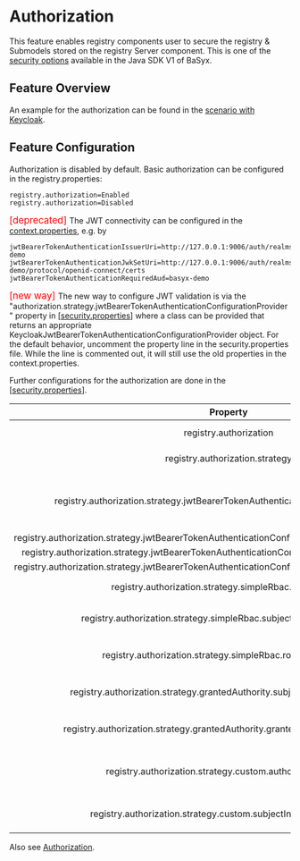 # Authorization
This feature enables registry components user to secure the registry & Submodels stored on the registry Server component. This is one of the [security options](../../general_configuration/security/index.md) available in the Java SDK V1 of BaSyx.

## Feature Overview
An example for the authorization can be found in the [scenario with Keycloak](../../../../developer/basyx_java_v1/knowledge_base/scenarios/authorization.md).

## Feature Configuration
Authorization is disabled by default. Basic authorization can be configured in the registry.properties:
```
registry.authorization=Enabled
registry.authorization=Disabled
```
<span style="color:red;font-size:larger"> [deprecated] </span> The JWT connectivity can be configured in the [context.properties](../../general_configuration/context-config.md), e.g. by
```
jwtBearerTokenAuthenticationIssuerUri=http://127.0.0.1:9006/auth/realms/basyx-demo
jwtBearerTokenAuthenticationJwkSetUri=http://127.0.0.1:9006/auth/realms/basyx-demo/protocol/openid-connect/certs
jwtBearerTokenAuthenticationRequiredAud=basyx-demo
```
<span style="color:red;font-size:larger"> [new way] </span> The new way to configure JWT validation is via the "authorization.strategy.jwtBearerTokenAuthenticationConfigurationProvider" property in [[security.properties](https://github.com/eclipse-basyx/basyx-java-components/blob/main/basyx.components/basyx.components.docker/basyx.components.registryServer/src/main/resources/security.properties)] where a class can be provided that returns an appropriate KeycloakJwtBearerTokenAuthenticationConfigurationProvider object. For the default behavior, uncomment the property line in the security.properties file. While the line is commented out, it will still use the old properties in the context.properties.

Further configurations for the authorization are done in the [[security.properties](https://github.com/eclipse-basyx/basyx-java-components/blob/main/basyx.components/basyx.components.docker/basyx.components.registryServer/src/main/resources/security.properties)].

|                                           **Property**                                          | **Possible values**            | **Description**                                                                                                                                                                                 | **Default value**                                                                                        |
|:-----------------------------------------------------------------------------------------------:|--------------------------------|-------------------------------------------------------------------------------------------------------------------------------------------------------------------------------------------------|----------------------------------------------------------------------------------------------------------|
| registry.authorization                                                                               | Disabled, Enabled              | main switch for authorization features, when disabled, all the other fields won't be effective                                                                                                  | Disabled                                                                                                 |
| registry.authorization.strategy                                                                      | GrantedAuthority, SimpleRbac   | The basic authorization strategy, see section "Provided Authorization Strategies"                                                                                                               | GrantedAuthority                                                                                         |
| registry.authorization.strategy.jwtBearerTokenAuthenticationConfigurationProvider                    | \<class>                        | The class responsible for providing a jwt bearer token authentication configuration, has to implement the IJwtBearerTokenAuthenticationConfigurationProvider interface                          | org.eclipse.basyx.components.registry.authorization.KeycloakJwtBearerTokenAuthenticationConfigurationProvider |
| registry.authorization.strategy.jwtBearerTokenAuthenticationConfigurationProvider.keycloak.serverUrl | \<url>                          | base url for the keycloak                                                                                                                                                                       | null                                                                                                     |
| registry.authorization.strategy.jwtBearerTokenAuthenticationConfigurationProvider.keycloak.realm     | basyx-demo                     | realm in the keycloak                                                                                                                                                                           | null                                                                                                     |
| registry.authorization.strategy.jwtBearerTokenAuthenticationConfigurationProvider.keycloak.audience  | demo-client                    | optional audience the token is for                                                                                                                                                              | null                                                                                                     |
| registry.authorization.strategy.simpleRbac.rulesFilePath                                             | \<file path> (json, see schema) | relative path to rbac rules for SimpleRbac strategy                                                                                                                                             | /rbac_rules.json                                                                                         |
| registry.authorization.strategy.simpleRbac.subjectInformationProvider                                | \<class>                        | class that provides the Authentication object for SimpleRbac strategy, has to implemented ISubjectInformationProvider                                                                           | org.eclipse.basyx.extensions.shared.authorization.JWTAuthenticationContextProvider                       |
| registry.authorization.strategy.simpleRbac.roleAuthenticator                                         | \<class>                        | class that extracts the roles from the Authentication object for SimpleRbac strategy, has to implement IRoleAuthenticator                                                                       | org.eclipse.basyx.extensions.shared.authorization.KeycloakRoleAuthenticator                              |
| registry.authorization.strategy.grantedAuthority.subjectInformationProvider                          | \<class>                        | class that fetches the Authentication object for GrantedAuthority strategy, hsa to implement ISubjectInformationProvider                                                                        | org.eclipse.basyx.extensions.shared.authorization.AuthenticationContextProvider                          |
| registry.authorization.strategy.grantedAuthority.grantedAuthorityAuthenticator                       | \<class>                        | class that extracts the granted authorities from Authentication object for GrantedAuthority strategy, has to implement IGrantedAuthorityAuthenticator                                           | org.eclipse.basyx.extensions.shared.authorization.AuthenticationGrantedAuthorityAuthenticator            |
| registry.authorization.strategy.custom.authorizersProvider                                           | \<class>                        | class that provides the authorizers for registry-Server/Registry respectively for custom strategy, must implement IAuthorizersProvider, thus 3rd party authorization logic can be dynamically loaded |                                                                                                          |
| registry.authorization.strategy.custom.subjectInformationProvider                                    | \<class>                        | class that provides the subject information retrieval logic to go with the custom authorizers, must implement ISubjectInformationProvider                                                       |                                                                                                  |	

Also see [Authorization](../../general_configuration/security/authorization.md).